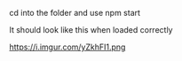 cd into the folder and use npm start

It should look like this when loaded correctly

https://i.imgur.com/yZkhFI1.png
